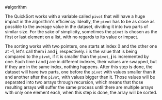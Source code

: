 #algorithm

The QuickSort works with a variable called `pivot` that will have a huge impact in the algorithm's efficiency. Ideally, the `pivot` has to be as close as possible to the average value in the dataset, dividing it into two parts of similar size. For the sake of simplicity, sometimes the `pivot` is chosen as the first or last element on a list, with no regards to its value or impact.

The sorting works with two pointers, one starts at index 0 and the other one at -1, let's call them **i** and **j**, respectively. **i** is the value that is being compared to the `pivot`, if it is smaller than the `pivot`, **j** is incremented by one. Each time **i** and **j** are in different indexes, their values are swapped, but if they are in the same index, nothing happens. After this step is done, the dataset will have two parts, one before the `pivot` with values smaller than it and another after the `pivot`, with values bigger than it. Those values will be separated into two arrays through recursion, which means that those resulting arrays will suffer the same process until there are multiple arrays with only one element each, when this step is done, the array will be sorted. 

